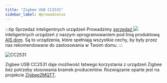 ```yaml
---
title: "Zigbee USB CC2531"
sidebar_label: Wprowadzenie
---
```


:::tip Sprzedaż inteligentnych urządzeń
Prowadzimy [sprzedaż ![](/img/en/iot/shopping-outline.svg)](https://allegro.pl/uzytkownik/AI-Speaker) inteligentnych urządzeń z naszym oprogramowaniem pod linią produktową [AIS dom](https://allegro.pl/uzytkownik/AI-Speaker).
Są to urządzenia, które spełniają wszystkie cechy, by były przez nas rekomendowane do zastosowania w Twoim domu.
:::


![CC2531](/img/en/iot/CC2531_Zigbee2MQTT_USB.jpg)


Zigbee USB CC2531 daje możliwość łatwego korzystania z urządzeń Zigbee bez potrzeby stosowania bramek producentów. Rozwiązanie oparte jest na projekcie [Zigbee2MQTT](https://www.zigbee2mqtt.io/).
